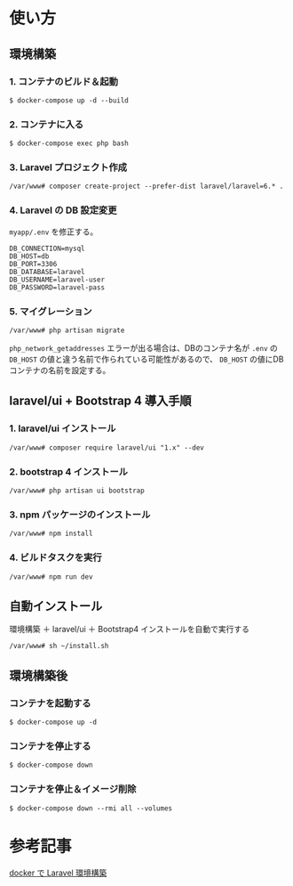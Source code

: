 # 使い方

## 環境構築

### 1. コンテナのビルド＆起動

```
$ docker-compose up -d --build
```

### 2. コンテナに入る

```
$ docker-compose exec php bash
```

### 3. Laravel プロジェクト作成

```
/var/www# composer create-project --prefer-dist laravel/laravel=6.* .
```

### 4. Laravel の DB 設定変更

`myapp/.env` を修正する。

```
DB_CONNECTION=mysql
DB_HOST=db
DB_PORT=3306
DB_DATABASE=laravel
DB_USERNAME=laravel-user
DB_PASSWORD=laravel-pass
```

### 5. マイグレーション

```
/var/www# php artisan migrate
```

`php_network_getaddresses` エラーが出る場合は、DBのコンテナ名が `.env` の `DB_HOST` の値と違う名前で作られている可能性があるので、 `DB_HOST` の値にDBコンテナの名前を設定する。

## laravel/ui + Bootstrap 4 導入手順

### 1. laravel/ui インストール

```
/var/www# composer require laravel/ui "1.x" --dev
```

### 2. bootstrap 4 インストール

```
/var/www# php artisan ui bootstrap
```

### 3. npm パッケージのインストール

```
/var/www# npm install
```

### 4. ビルドタスクを実行

```
/var/www# npm run dev
```

## 自動インストール

環境構築 ＋ laravel/ui ＋ Bootstrap4 インストールを自動で実行する

```
/var/www# sh ~/install.sh
```

## 環境構築後

### コンテナを起動する

```
$ docker-compose up -d
```

### コンテナを停止する

```
$ docker-compose down
```

### コンテナを停止＆イメージ削除

```
$ docker-compose down --rmi all --volumes
```

# 参考記事

[docker で Laravel 環境構築](https://qiita.com/rope19181/items/10da72374839630af83b)
